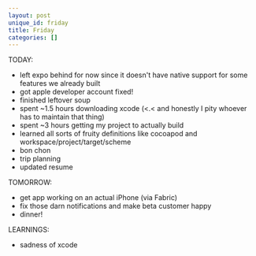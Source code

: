 ```yaml
---
layout: post
unique_id: friday
title: Friday
categories: []
---
```


TODAY:
* left expo behind for now since it doesn't have native support for some features we already built
* got apple developer account fixed!
* finished leftover soup
* spent ~1.5 hours downloading xcode (<.< and honestly I pity whoever has to maintain that thing)
* spent ~3 hours getting my project to actually build
* learned all sorts of fruity definitions like cocoapod and workspace/project/target/scheme
* bon chon
* trip planning
* updated resume

TOMORROW:
* get app working on an actual iPhone (via Fabric)
* fix those darn notifications and make beta customer happy
* dinner!

LEARNINGS:
* sadness of xcode
